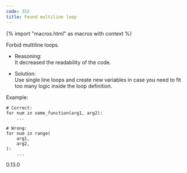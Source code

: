 ```yaml
---
code: 352
title: Found multiline loop
---
```


{% import "macros.html" as macros with context %}

Forbid multiline loops.

  - Reasoning:  
    It decreased the readability of the code.

  - Solution:  
    Use single line loops and create new variables in case you need to
    fit too many logic inside the loop definition.

Example:

    # Correct:
    for num in some_function(arg1, arg2):
        ...
    
    # Wrong:
    for num in range(
        arg1,
        arg2,
    ):
        ...

<div class="versionadded">

0.13.0

</div>